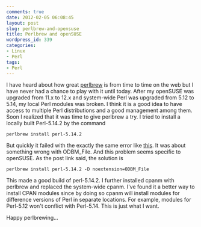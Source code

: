 ```yaml
---
comments: true
date: 2012-02-05 06:08:45
layout: post
slug: perlbrew-and-opensuse
title: Perlbrew and openSUSE
wordpress_id: 339
categories:
- Linux
- Perl
tags:
- Perl
---
```


I have heard about how great [perlbrew](http://perlbrew.pl/) is from time to time on the web but
I have never had a chance to play with it until today. After my openSUSE was upgraded from 11.x to
12.x and system-wide Perl was upgraded from 5.12 to 5.14, my local Perl modules was broken. I think
it is a good idea to have access to multiple Perl distributions and a good management among them.
Soon I realized that it was time to give perlbrew a try. I tried to install a locally built
Perl-5.14.2 by the command

    perlbrew install perl-5.14.2

But quickly it failed with the exactly the same error like
[this](http://www.gossamer-threads.com/lists/perl/porters/234587). It was about something wrong with
ODBM_File. And this problem seems specific to openSUSE. As the post link said, the solution is

    perlbrew install perl-5.14.2 -D noextension=ODBM_File

This made a good build of perl-5.14.2. I further installed cpanm with perlbrew and replaced the
system-wide cpanm. I've found it a better way to install CPAN modules since by doing so cpanm will
install modules for difference versions of Perl in separate locations. For example, modules for
Perl-5.12 won't conflict with Perl-5.14. This is just what I want.

Happy perlbrewing...
